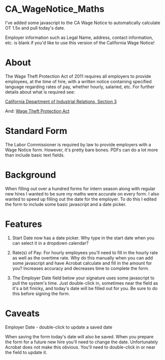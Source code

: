 # CA_WageNotice_Maths
I've added some javascript to the CA Wage Notice to automatically calculate OT 1.5x and pull today's date.

Employer information such as Legal Name, address, contact information, etc. is blank if you'd like to use this version of the California Wage Notice!

# About
The Wage Theft Protection Act of 2011 requires all employers to provide employees, at the time of hire, with a written notice containing specified language regarding rates of pay, whether hourly, salaried, etc. For further details about what is required see:

[California Department of Industrial Relations, Section 3](https://www.dir.ca.gov/dlse/faqs-noticetoemployee.html#:~:text=A%3A%20Workers%20have%20to%20receive,allowances%2C%20if%20any%2C%20claimed%20as)

And:
[Wage Theft Protection Act](https://www.dir.ca.gov/dlse/governor_signs_wage_theft_protection_act_of_2011.html)

# Standard Form
The Labor Commissioner is required by law to provide employers with a Wage Notice form. However, it's pretty bare bones. PDFs can do a lot more than include basic text fields.

# Background
When filling out over a hundred forms for intern season along with regular new hires I wanted to be sure my maths were accurate on every form. I also wanted to speed up filling out the date for the employer. To do this I edited the form to include some basic javascript and a date picker.

# Features
1. Start Date now has a date picker. Why type in the start date when you can select it in a dropdown calendar?

2. Rate(s) of Pay: For hourly employees you'll need to fill in the hourly rate as well as the overtime rate. Why do this manually when you can add some javascript and have Acrobat calculate and fill in the amount for you? Increases accuracy and decreases time to complete the form. 

3. The Employer Date field below your signature uses some javascript to pull the system's time. Just double-click in, sometimes near the field as it's a bit finicky, and today's date will be filled out for you. Be sure to do this before signing the form.

# Caveats
Employer Date - double-click to update a saved date

When saving the form today's date will also be saved. When you prepare the form for a future new hire you'll need to change the date. Unfortunately Acrobat does not make this obvious. You'll need to double-click in or near the field to update it.
